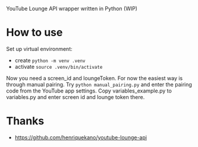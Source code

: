 YouTube Lounge API wrapper written in Python (WIP)

# How to use
Set up virtual environment:
- create `python -m venv .venv`
- activate `source .venv/bin/activate`

Now you need a screen_id and loungeToken. For now the easiest way is through manual pairing.
Try `python manual_pairing.py` and enter the pairing code from the YouTube app settings.
Copy variables_example.py to variables.py and enter screen id and lounge token there.

# Thanks
- https://github.com/henriquekano/youtube-lounge-api